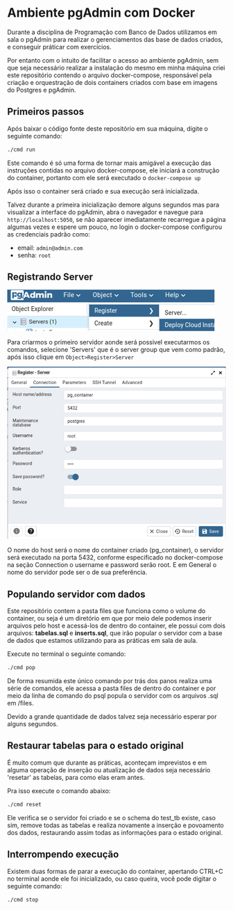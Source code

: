 # Ambiente pgAdmin com Docker

Durante a disciplina de Programação com Banco de Dados utilizamos em sala o pgAdmin para realizar o gerenciamentos das base de dados criados, e conseguir práticar com exercícios.

Por entanto com o intuito de facilitar o acesso ao ambiente pgAdmin, sem que seja necessário realizar a instalação do mesmo em minha máquina criei este repositório contendo o arquivo docker-compose, responsável pela criação e orquestração de dois containers criados com base em imagens do Postgres e pgAdmin.

## Primeiros passos

Após baixar o código fonte deste repositório em sua máquina, digite o seguinte comando:

```cmd
./cmd run
```

Este comando é só uma forma de tornar mais amigável a execução das instruções contidas no arquivo docker-compose, ele iniciará a construção do container, portanto com ele será executado o `docker-compose up`

Após isso o container será criado e sua execução será inicializada.

Talvez durante a primeira inicialização demore alguns segundos mas para visualizar a interface do pgAdmin, abra o navegador e navegue para `http://localhost:5050`, se não aparecer imediatamente recarregue a página algumas vezes e espere um pouco, no login o docker-compose configurou as credenciais padrão como:

* email: `admin@admin.com`
* senha: `root`

## Registrando Server

![registro server](./imgs_readme/docker2.png)

Para criarmos o primeiro servidor aonde será possivel executarmos os comandos, selecione 'Servers' que é o server group que vem como padrão, após isso clique em `Object>Register>Server`

![tela registro server](imgs_readme/docker1.png)

O nome do host será o nome do container criado (pg_container), o servidor será executado na porta 5432, conforme especificado no docker-compose na seção Connection o username e password serão root. E em General o nome do servidor pode ser o de sua preferência.

## Populando servidor com dados

Este repositório contem a pasta files que funciona como o volume do container, ou seja é um diretório em que por meio dele podemos inserir arquivos pelo host e acessá-los de dentro do container, ele possui com dois arquivos: **tabelas.sql** e **inserts.sql**, que irão popular o servidor com a base de dados que estamos utilizando para as práticas em sala de aula.

Execute no terminal o seguinte comando:

```cmd
./cmd pop
```

De forma resumida este único comando por trás dos panos realiza uma série de comandos, ele acessa a pasta files de dentro do container e por meio da linha de comando do psql popula o servidor com os arquivos .sql em /files.

Devido a grande quantidade de dados talvez seja necessário esperar por alguns segundos.

## Restaurar tabelas para o estado original

É muito comum que durante as práticas, aconteçam imprevistos e em alguma operação de inserção ou atualização de dados seja necessário 'resetar' as tabelas, para como elas eram antes.

Pra isso execute o comando abaixo:

```cmd
./cmd reset
```

Ele verifica se o servidor foi criado e se o schema do test_tb existe, caso sim, remove todas as tabelas e realiza novamente a inserção e povoamento dos dados, restaurando assim todas as informações para o estado original.

## Interrompendo execução

Existem duas formas de parar a execução do container, apertando CTRL+C no terminal aonde ele foi inicializado, ou caso queira, você pode digitar o seguinte comando:

```cmd
./cmd stop
```
